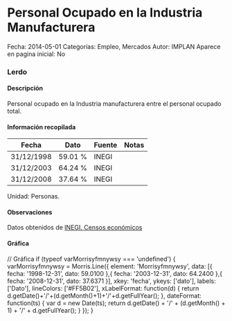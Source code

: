 Personal Ocupado en la Industria Manufacturera
=====

Fecha: 2014-05-01
Categorías: Empleo, Mercados
Autor: IMPLAN
Aparece en pagina inicial: No

### Lerdo

#### Descripción

Personal ocupado en la Industria manufacturera entre el personal ocupado total.

<!-- break -->

#### Información recopilada

<table class="table table-hover table-bordered matriz">
  <thead>
    <tr><th>Fecha</th><th>Dato</th><th>Fuente</th><th>Notas</th></tr>
  </thead>
  <tbody>
    <tr><td class="centrado">31/12/1998</td><td class="derecha">59.01 %</td><td>INEGI</td><td></td></tr>
    <tr><td class="centrado">31/12/2003</td><td class="derecha">64.24 %</td><td>INEGI</td><td></td></tr>
    <tr><td class="centrado">31/12/2008</td><td class="derecha">37.64 %</td><td>INEGI</td><td></td></tr>
  </tbody>
</table>

Unidad: Personas.

#### Observaciones

Datos obtenidos de [INEGI. Censos económicos](http://www3.inegi.org.mx/sistemas/saic/)

#### Gráfica

<div id="Morrisyfmnywsy" class="grafica"></div>
  // Gráfica
  if (typeof varMorrisyfmnywsy === 'undefined') {
    varMorrisyfmnywsy = Morris.Line({
      element: 'Morrisyfmnywsy',
      data: [{ fecha: '1998-12-31', dato: 59.0100 },{ fecha: '2003-12-31', dato: 64.2400 },{ fecha: '2008-12-31', dato: 37.6371 }],
      xkey: 'fecha',
      ykeys: ['dato'],
      labels: ['Dato'],
      lineColors: ['#FF5B02'],
      xLabelFormat: function(d) { return d.getDate()+'/'+(d.getMonth()+1)+'/'+d.getFullYear(); },
      dateFormat: function(ts) { var d = new Date(ts); return d.getDate() + '/' + (d.getMonth() + 1) + '/' + d.getFullYear(); }
    });
  }
